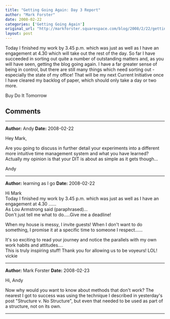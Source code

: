 ```yaml
---
title: "Getting Going Again: Day 3 Report"
author: "Mark Forster"
date: 2008-02-22
categories: ['Getting Going Again']
original_url: "http://markforster.squarespace.com/blog/2008/2/22/getting-going-again-day-3-report.html"
layout: post
---
```


Today I finished my work by 3.45 p.m. which was just as well as I have an engagement at 4.30 which will take out the rest of the day. So far I have succeeded in sorting out quite a number of outstanding matters and, as you will have seen, getting the blog going again. I have a far greater sense of being in control, but there are still many things which need sorting out - especially the state of my office! That will be my next Current Initiative once I have cleared my backlog of paper, which should only take a day or two more.

Buy Do It Tomorrow


## Comments

---

**Author:** Andy
**Date:** 2008-02-22

Hey Mark,  
  
Are you going to discuss in further detail your experiments into a different more intuitive time management system and what you have learned? Actually my opinion is that your DIT is about as simple as it gets though...  
  
Andy

---

**Author:** learning as I go
**Date:** 2008-02-22

Hi Mark  
Today I finished my work by 3.45 p.m. which was just as well as I have an engagement at 4.30 ......  
As Lou Armstrong said (paraphrased)...  
Don't just tell me what to do.....Give me a deadline!  
  
When my house is messy, I invite guests! When I don't want to do something, I promise it at a specific time to someone I respect......  
  
It's so exciting to read your journey and notice the parallels with my own work habits and attitudes....  
This is truly inspiring stuff! Thank you for allowing us to be voyeurs! LOL!  
vickie

---

**Author:** Mark Forster
**Date:** 2008-02-23

Hi, Andy  
  
Now why would you want to know about methods that don't work? The nearest I got to success was using the technique I described in yesterday's post "Structure v. No Structure", but even that needed to be used as part of a structure, not on its own.

---
